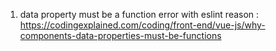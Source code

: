 1. data property must be a function error with eslint 
reason : https://codingexplained.com/coding/front-end/vue-js/why-components-data-properties-must-be-functions